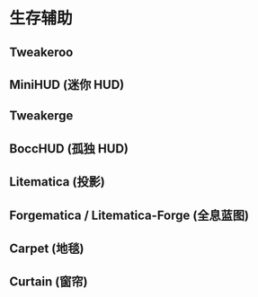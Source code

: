 # 生存辅助

## Tweakeroo

## MiniHUD (迷你 HUD)

## Tweakerge

## BoccHUD (孤独 HUD)

## Litematica (投影)

## Forgematica / Litematica-Forge (全息蓝图)

## Carpet (地毯)

## Curtain (窗帘)
